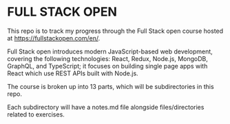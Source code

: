 # FULL STACK OPEN

This repo is to track my progress through the Full Stack open course hosted at https://fullstackopen.com/en/.

Full Stack open introduces modern JavaScript-based web development, covering the following technologies: React, Redux, Node.js, MongoDB, GraphQL, and TypeScript; it focuses on building single page apps with React which use REST APIs built with Node.js.

The course is broken up into 13 parts, which will be subdirectories in this repo. 

Each subdirectory will have a notes.md file alongside files/directories related to exercises. 